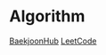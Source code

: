 # Algorithm
[BaekjoonHub](https://github.com/BaekjoonHub/BaekjoonHub)
[LeetCode](https://leetcode.com)
